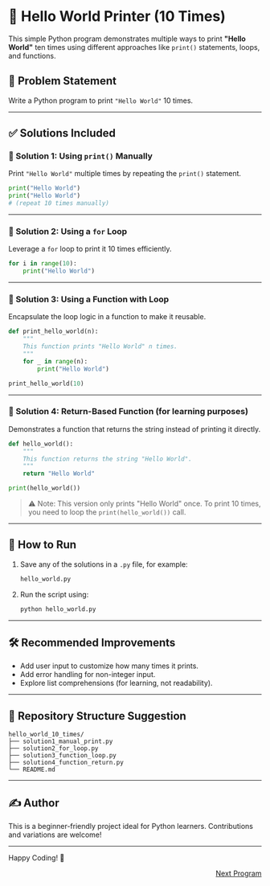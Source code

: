 # 🐍 Hello World Printer (10 Times)

This simple Python program demonstrates multiple ways to print **"Hello World"** ten times using different approaches like `print()` statements, loops, and functions.

## 🧠 Problem Statement

Write a Python program to print `"Hello World"` 10 times.

---

## ✅ Solutions Included

### 🔹 Solution 1: Using `print()` Manually
Print `"Hello World"` multiple times by repeating the `print()` statement.

```python
print("Hello World")
print("Hello World")
# (repeat 10 times manually)
```

---

### 🔹 Solution 2: Using a `for` Loop
Leverage a `for` loop to print it 10 times efficiently.

```python
for i in range(10):
    print("Hello World")
```

---

### 🔹 Solution 3: Using a Function with Loop
Encapsulate the loop logic in a function to make it reusable.

```python
def print_hello_world(n):
    """
    This function prints "Hello World" n times.
    """
    for _ in range(n):
        print("Hello World")

print_hello_world(10)
```

---

### 🔹 Solution 4: Return-Based Function (for learning purposes)
Demonstrates a function that returns the string instead of printing it directly.

```python
def hello_world():
    """
    This function returns the string "Hello World".
    """
    return "Hello World"

print(hello_world())
```

> ⚠️ Note: This version only prints "Hello World" once. To print 10 times, you need to loop the `print(hello_world())` call.

---

## 🚀 How to Run

1. Save any of the solutions in a `.py` file, for example:
   ```bash
   hello_world.py
   ```

2. Run the script using:
   ```bash
   python hello_world.py
   ```

---

## 🛠 Recommended Improvements

- Add user input to customize how many times it prints.
- Add error handling for non-integer input.
- Explore list comprehensions (for learning, not readability).

---

## 📁 Repository Structure Suggestion

```
hello_world_10_times/
├── solution1_manual_print.py
├── solution2_for_loop.py
├── solution3_function_loop.py
├── solution4_function_return.py
└── README.md
```

---

## ✍️ Author

This is a beginner-friendly project ideal for Python learners. Contributions and variations are welcome!

---

Happy Coding! 🎉

<p align="right">
<a href="../Program 2/readme.md">Next Program</a>
</p>